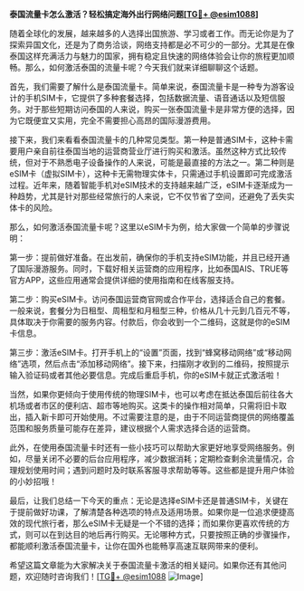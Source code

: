 **泰国流量卡怎么激活？轻松搞定海外出行网络问题[[TG💪+ @esim1088](https://t.me/s/esim1088)]**

随着全球化的发展，越来越多的人选择出国旅游、学习或者工作。而无论你是为了探索异国文化，还是为了商务洽谈，网络支持都是必不可少的一部分。尤其是在像泰国这样充满活力与魅力的国家，拥有稳定且快速的网络体验会让你的旅程更加顺畅。那么，如何激活泰国的流量卡呢？今天我们就来详细聊聊这个话题。

首先，我们需要了解什么是泰国流量卡。简单来说，泰国流量卡是一种专为游客设计的手机SIM卡，它提供了多种套餐选择，包括数据流量、语音通话以及短信服务。对于那些短期访问泰国的人来说，购买一张泰国流量卡是非常方便的选择，因为它既便宜又实用，完全不需要担心高昂的国际漫游费用。

接下来，我们来看看泰国流量卡的几种常见类型。第一种是普通SIM卡，这种卡需要用户亲自前往泰国当地的运营商营业厅进行购买和激活。虽然这种方式比较传统，但对于不熟悉电子设备操作的人来说，可能是最直接的方法之一。第二种则是eSIM卡（虚拟SIM卡），这种卡无需物理实体卡，只需通过手机设置即可完成激活过程。近年来，随着智能手机对eSIM技术的支持越来越广泛，eSIM卡逐渐成为一种趋势，尤其是针对那些经常旅行的人来说，它不仅节省了空间，还避免了丢失实体卡的风险。

那么，如何激活泰国流量卡呢？这里以eSIM卡为例，给大家做一个简单的步骤说明：

第一步：提前做好准备。在出发前，确保你的手机支持eSIM功能，并且已经开通了国际漫游服务。同时，下载好相关运营商的应用程序，比如泰国AIS、TRUE等官方APP，这些应用通常会提供详细的使用指南和在线客服支持。

第二步：购买eSIM卡。访问泰国运营商官网或合作平台，选择适合自己的套餐。一般来说，套餐分为日租型、周租型和月租型三种，价格从几十元到几百元不等，具体取决于你需要的服务内容。付款后，你会收到一个二维码，这就是你的eSIM卡信息。

第三步：激活eSIM卡。打开手机上的“设置”页面，找到“蜂窝移动网络”或“移动网络”选项，然后点击“添加移动网络”。接下来，扫描刚才收到的二维码，按照提示输入验证码或者其他必要信息。完成后重启手机，你的eSIM卡就正式激活啦！

当然，如果你更倾向于使用传统的物理SIM卡，也可以考虑在抵达泰国后前往各大机场或者市区的便利店、超市等地购买。这类卡的操作相对简单，只需将旧卡取出，插入新卡即可开始使用。不过需要注意的是，由于不同运营商提供的网络覆盖范围和服务质量可能存在差异，建议根据个人需求选择合适的运营商。

此外，在使用泰国流量卡时还有一些小技巧可以帮助大家更好地享受网络服务。例如，尽量关闭不必要的后台应用程序，减少数据消耗；定期检查剩余流量情况，合理规划使用时间；遇到问题时及时联系客服寻求帮助等等。这些都是提升用户体验的小妙招哦！

最后，让我们总结一下今天的重点：无论是选择eSIM卡还是普通SIM卡，关键在于提前做好功课，了解清楚各种选项的特点及适用场景。如果你是一位追求便捷高效的现代旅行者，那么eSIM卡无疑是一个不错的选择；而如果你更喜欢传统的方式，则可以在到达目的地后再行购买。无论哪种方式，只要按照正确的步骤操作，都能顺利激活泰国流量卡，让你在国外也能畅享高速互联网带来的便利。

希望这篇文章能为大家解决关于泰国流量卡激活的相关疑问。如果你还有其他问题，欢迎随时咨询我们！[[TG💪+ @esim1088](https://t.me/s/esim1088) ![Image](https://i.postimg.cc/4NQfJmqS/Snipaste-2025-05-13-00-14-12.png)]